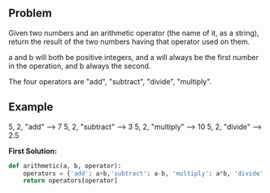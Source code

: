 ## Problem

Given two numbers and an arithmetic operator (the name of it, as a string), return the result of the two numbers having that operator used on them.

a and b will both be positive integers, and a will always be the first number in the operation, and b always the second.

The four operators are "add", "subtract", "divide", "multiply".

## Example

5, 2, "add" --> 7
5, 2, "subtract" --> 3
5, 2, "multiply" --> 10
5, 2, "divide" --> 2.5

**First Solution:**

```python
def arithmetic(a, b, operator):
    operators = {'add': a+b,'subtract': a-b, 'multiply': a*b, 'divide': a/b}
    return operators[operator]
```
